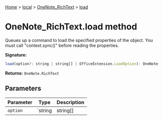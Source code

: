 [Home](./index) &gt; [local](local.md) &gt; [OneNote\_RichText](local.onenote_richtext.md) &gt; [load](local.onenote_richtext.load.md)

# OneNote\_RichText.load method

Queues up a command to load the specified properties of the object. You must call "context.sync()" before reading the properties.

**Signature:**
```javascript
load(option?: string | string[] | OfficeExtension.LoadOption): OneNote.RichText;
```
**Returns:** `OneNote.RichText`

## Parameters

|  Parameter | Type | Description |
|  --- | --- | --- |
|  `option` | `string | string[] | OfficeExtension.LoadOption` |  |

